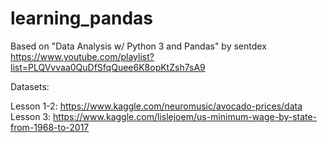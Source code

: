 # learning_pandas

Based on "Data Analysis w/ Python 3 and Pandas" by sentdex
https://www.youtube.com/playlist?list=PLQVvvaa0QuDfSfqQuee6K8opKtZsh7sA9

Datasets:

Lesson 1-2: https://www.kaggle.com/neuromusic/avocado-prices/data
Lesson 3: https://www.kaggle.com/lislejoem/us-minimum-wage-by-state-from-1968-to-2017
